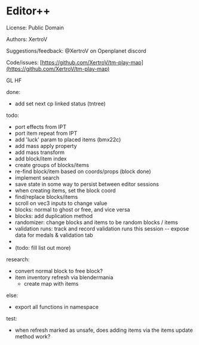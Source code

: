 # Editor++

License: Public Domain

Authors: XertroV

Suggestions/feedback: @XertroV on Openplanet discord

Code/issues: [https://github.com/XertroV/tm-play-map](https://github.com/XertroV/tm-play-map)

GL HF

done:
- add set next cp linked status (tntree)

todo:
- port effects from IPT
- port item repeat from IPT
- add 'luck' param to placed items (bmx22c)
- add mass apply property
- add mass transform
- add block/item index
- create groups of blocks/items
- re-find block/item based on coords/props (block done)
- implement search
- save state in some way to persist between editor sessions
- when creating items, set the block coord
- find/replace blocks/items
- scroll on vec3 inputs to change value
- blocks: normal to ghost or free, and vice versa
- blocks: add duplication method
- randomizer: change blocks and items to be random blocks / items
- validation runs: track and record validation runs this session -- expose data for medals & validation tab
-
- (todo: fill list out more)

research:
- convert normal block to free block?
- item inventory refresh via blendermania
  - create map with items

else:
- export all functions in namespace

test:
- when refresh marked as unsafe, does adding items via the items update method work?
